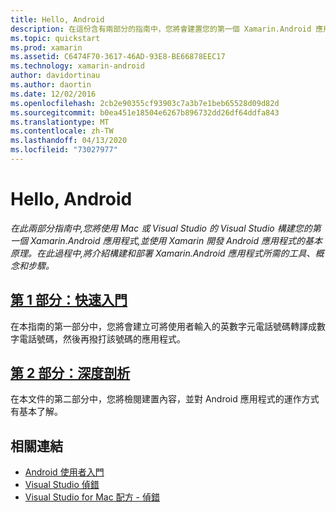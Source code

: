 ```yaml
---
title: Hello, Android
description: 在這份含有兩部分的指南中，您將會建置您的第一個 Xamarin.Android 應用程式 (使用 Visual Studio for Mac 或 Visual Studio)，以及了解使用 Xamarin 進行 Android 應用程式開發的基本知識。 在過程中，將會介紹建置和部署 Xamarin.Android 應用程式所需的工具、概念和步驟。
ms.topic: quickstart
ms.prod: xamarin
ms.assetid: C6474F70-3617-46AD-93E8-BE66878EEC17
ms.technology: xamarin-android
author: davidortinau
ms.author: daortin
ms.date: 12/02/2016
ms.openlocfilehash: 2cb2e90355cf93903c7a3b7e1beb65528d09d82d
ms.sourcegitcommit: b0ea451e18504e6267b896732dd26df64ddfa843
ms.translationtype: MT
ms.contentlocale: zh-TW
ms.lasthandoff: 04/13/2020
ms.locfileid: "73027977"
---
```

# <a name="hello-android"></a>Hello, Android

_在此兩部分指南中,您將使用 Mac 或 Visual Studio 的 Visual Studio 構建您的第一個 Xamarin.Android 應用程式,並使用 Xamarin 開發 Android 應用程式的基本原理。在此過程中,將介紹構建和部署 Xamarin.Android 應用程式所需的工具、概念和步驟。_

## <a name="part-1-quickstart"></a>[第 1 部分：快速入門](~/android/get-started/hello-android/hello-android-quickstart.md)

在本指南的第一部分中，您將會建立可將使用者輸入的英數字元電話號碼轉譯成數字電話號碼，然後再撥打該號碼的應用程式。

## <a name="part-2-deep-dive"></a>[第 2 部分：深度剖析](~/android/get-started/hello-android/hello-android-deepdive.md)

在本文件的第二部分中，您將檢閱建置內容，並對 Android 應用程式的運作方式有基本了解。

## <a name="related-links"></a>相關連結

- [Android 使用者入門](https://developer.android.com/training/index.html)
- [Visual Studio 偵錯](https://docs.microsoft.com/visualstudio/debugger/)
- [Visual Studio for Mac 配方 - 偵錯](https://github.com/xamarin/recipes/tree/master/Recipes/cross-platform/ide/debugging)
